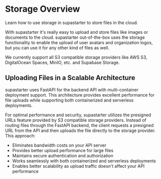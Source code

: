 # Storage Overview

Learn how to use storage in supastarter to store files in the cloud.

With supastarter it's really easy to upload and store files like images or documents to the cloud. supastarter out-of-the-box uses the storage functionality to enable the upload of user avatars and organization logos, but you can use it for any other kind of files as well.

We currently support all S3 compatible storage providers like AWS S3, DigitalOcean Spaces, MinIO, etc. and Supabase Storage.

## Uploading Files in a Scalable Architecture

supastarter uses FastAPI for the backend API with multi-container deployment support. This architecture provides excellent performance for file uploads while supporting both containerized and serverless deployments.

For optimal performance and security, supastarter utilizes the presigned URLs feature provided by S3 compatible storage providers. Instead of routing files through the FastAPI backend, the client requests a presigned URL from the API and then uploads the file directly to the storage provider. This approach:

- Eliminates bandwidth costs on your API server
- Provides better upload performance for large files
- Maintains secure authentication and authorization
- Works seamlessly with both containerized and serverless deployments
- Enables better scalability as upload traffic doesn't affect your API performance

